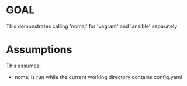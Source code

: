 
# GOAL
This demonstrates calling 'nomaj' for 'vagrant' and 'ansible' separately

# Assumptions
This assumes:
- nomaj is run while the current working directory contains config.yaml

